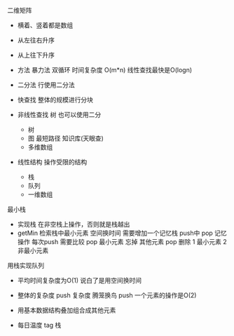 

二维矩阵
   - 横着、竖着都是数组
   - 从左往右升序
   - 从上往下升序
   - 方法 暴力法 双循环 时间复杂度 O(m*n) 线性查找最快是O(logn)
   - 二分法 行使用二分法
   - 快查找 整体的规模进行分块
   - 非线性查找  树 也可以使用二分
      - 树
      - 图 最短路径 知识库(天眼查)
      - 多维数组

   - 线性结构 操作受限的结构
      - 栈
      - 队列
      - 一维数组


最小栈
  - 实现栈 
    在非空栈上操作，否则就是栈越出
  - getMin 检索栈中最小元素 空间换时间  需要增加一个记忆栈
    push中 pop 记忆操作 每次push 需要比较 pop 最小元素 忘掉   其他元素
    pop 删除  1 最小元素 2 非最小元素 
  


用栈实现队列
  - 平均时间复杂度为O(1)  说白了是用空间换时间
  - 整体的复杂度 push 复杂度 腾笼换鸟  push 一个元素的操作是O(2)
  - 用基本数据结构叠加组合成其他元素



- 每日温度
  tag 栈


